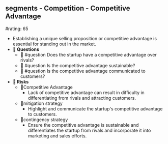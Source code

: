 ## segments - Competition - Competitive Advantage
#rating: 65
- Establishing a unique selling proposition or competitive advantage is essential for standing out in the market.
- **💭 Questions**
  - 💭 #question Does the startup have a competitive advantage over rivals?
  - 💭 #question Is the competitive advantage sustainable?
  - 💭 #question Is the competitive advantage communicated to customers?
- **🚨 Risks**
  - 🚨Competitive Advantage
    - Lack of competitive advantage can result in difficulty in differentiating from rivals and attracting customers.
  - 🚨mitigation strategy
    - Highlight and communicate the startup's competitive advantage to customers.
  - 🚨contingency strategy
    - Ensure the competitive advantage is sustainable and differentiates the startup from rivals and incorporate it into marketing and sales efforts.



